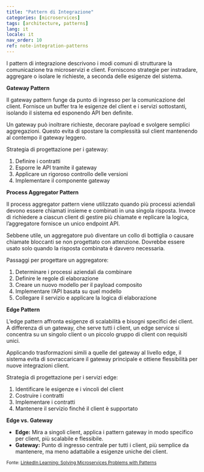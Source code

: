 ```yaml
---
title: "Pattern di Integrazione"
categories: [microservices]
tags: [architecture, patterns]
lang: it
locale: it
nav_order: 10
ref: note-integration-patterns
---
```

I pattern di integrazione descrivono i modi comuni di strutturare la comunicazione tra microservizi e client. Forniscono strategie per instradare, aggregare o isolare le richieste, a seconda delle esigenze del sistema.

**Gateway Pattern**

Il gateway pattern funge da punto di ingresso per la comunicazione del client. Fornisce un buffer tra le esigenze del client e i servizi sottostanti, isolando il sistema ed esponendo API ben definite.

Un gateway può inoltrare richieste, decorare payload e svolgere semplici aggregazioni. Questo evita di spostare la complessità sul client mantenendo al contempo il gateway leggero.

Strategia di progettazione per i gateway:

1. Definire i contratti  
2. Esporre le API tramite il gateway  
3. Applicare un rigoroso controllo delle versioni  
4. Implementare il componente gateway  

**Process Aggregator Pattern**

Il process aggregator pattern viene utilizzato quando più processi aziendali devono essere chiamati insieme e combinati in una singola risposta. Invece di richiedere a ciascun client di gestire più chiamate e replicare la logica, l’aggregatore fornisce un unico endpoint API.

Sebbene utile, un aggregatore può diventare un collo di bottiglia o causare chiamate bloccanti se non progettato con attenzione. Dovrebbe essere usato solo quando la risposta combinata è davvero necessaria.

Passaggi per progettare un aggregatore:

1. Determinare i processi aziendali da combinare  
2. Definire le regole di elaborazione  
3. Creare un nuovo modello per il payload composito  
4. Implementare l’API basata su quel modello  
5. Collegare il servizio e applicare la logica di elaborazione  

**Edge Pattern**

L’edge pattern affronta esigenze di scalabilità e bisogni specifici dei client. A differenza di un gateway, che serve tutti i client, un edge service si concentra su un singolo client o un piccolo gruppo di client con requisiti unici.

Applicando trasformazioni simili a quelle del gateway al livello edge, il sistema evita di sovraccaricare il gateway principale e ottiene flessibilità per nuove integrazioni client.

Strategia di progettazione per i servizi edge:

1. Identificare le esigenze e i vincoli del client  
2. Costruire i contratti  
3. Implementare i contratti  
4. Mantenere il servizio finché il client è supportato  

**Edge vs. Gateway**

- **Edge:** Mira a singoli client, applica i pattern gateway in modo specifico per client, più scalabile e flessibile.  
- **Gateway:** Punto di ingresso centrale per tutti i client, più semplice da mantenere, ma meno adattabile a esigenze uniche dei client.  

<small> Fonte: [LinkedIn Learning: Solving Microservices Problems with Patterns](https://www.linkedin.com/learning/microservices-design-patterns-23454771/solving-microservices-problems-with-patterns?contextUrn=urn%3Ali%3AlyndaLearningPath%3A645bcd56498e6459e79b3c71&u=57075649)</small>